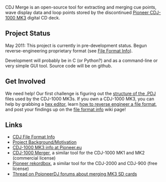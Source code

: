 CDJ Merge is an open-source tool for extracting and merging cue points, wave display data and loop points stored by the discontinued [Pioneer CDJ-1000 MK3](http://www.pioneer.eu/uk/products/archive/CDJ-1000%20MK3/index.html) digital CD deck.

## Project Status
May 2011: This project is currently in pre-development status. Begun reverse-engineering proprietary format (see [File Format Info](https://github.com/rdingwall/cdjmerge/wiki/CDJ-1000MK3-SD-Card-File-Format-Info)).

Development will probably be in C (or Python?) and as a command-line or very simple GUI tool. Source code will be on github.

## Get Involved
We need help! Our first challenge is figuring out the [structure of the .PDJ](https://github.com/rdingwall/cdjmerge/wiki/CDJ-1000MK3-SD-Card-File-Format-Info) files used by the CDJ-1000 MK3s. If you own a CDJ-1000 MK3, you can help by grabbing a [hex editor](http://stackoverflow.com/questions/10426/what-is-a-good-windows-hex-editor-viewer), learn [how to reverse engineer a file format](http://en.wikibooks.org/wiki/Reverse_Engineering/File_Formats), and post your findings up on the [file format info](https://github.com/rdingwall/cdjmerge/wiki/CDJ-1000MK3-SD-Card-File-Format-Info) wiki page!

## Links
  * [CDJ File Format Info](https://github.com/rdingwall/cdjmerge/wiki/CDJ-1000MK3-SD-Card-File-Format-Infoo)
  * [Project Background/Motivation](https://github.com/rdingwall/cdjmerge/wiki/CDJMerge-Project-Background)
  * [CDJ-1000 MK3 info at Pioneer.eu](http://www.pioneer.eu/uk/products/archive/CDJ-1000%20MK3/index.html)
  * [CDJ-1000 Merger](http://www.paralleldimension.nl/products_cdj1000.html), a similar tool for the CDJ-1000 MK1 and MK2 (commercial license)
  * [Pioneer rekordbox](http://www.prodjnet.com/rekordbox/support/), a similar tool for the CDJ-2000 and CDJ-900 (free license)
  * [Thread on PoioneerDJ forums about merging MK3 SD cards](http://forums.pioneerdj.com/eve/forums/a/tpc/f/6781012904/m/2891015235)
